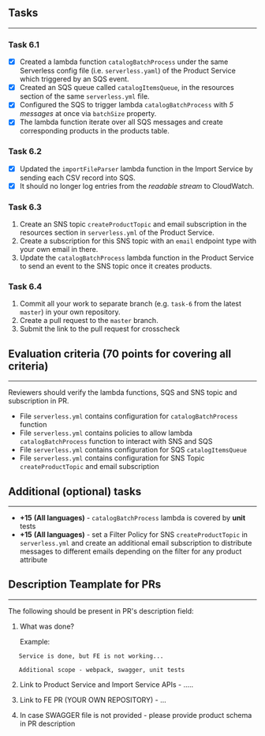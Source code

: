 ## Tasks

---

### Task 6.1

- [x] Created a lambda function `catalogBatchProcess` under the same Serverless config file (i.e. `serverless.yaml`) of
  the Product Service which triggered by an SQS event.
- [x] Created an SQS queue called `catalogItemsQueue`, in the resources section of the same `serverless.yml` file.
- [x] Configured the SQS to trigger lambda `catalogBatchProcess` with _5 messages_ at once via `batchSize` property.
- [x] The lambda function iterate over all SQS messages and create corresponding products in the products table.

### Task 6.2

- [x] Updated the `importFileParser` lambda function in the Import Service by sending each CSV record into SQS.
- [x] It should no longer log entries from the _readable stream_ to CloudWatch.

### Task 6.3

1. Create an SNS topic `createProductTopic` and email subscription in the resources section in `serverless.yml` of the
   Product Service.
2. Create a subscription for this SNS topic with an `email` endpoint type with your own email in there.
3. Update the `catalogBatchProcess` lambda function in the Product Service to send an event to the SNS topic once it
   creates products.

### Task 6.4

1. Commit all your work to separate branch (e.g. `task-6` from the latest `master`) in your own repository.
2. Create a pull request to the `master` branch.
3. Submit the link to the pull request for crosscheck

## Evaluation criteria (70 points for covering all criteria)

---

Reviewers should verify the lambda functions, SQS and SNS topic and subscription in PR.

- File `serverless.yml` contains configuration for `catalogBatchProcess` function
- File `serverless.yml` contains policies to allow lambda `catalogBatchProcess` function to interact with SNS and SQS
- File `serverless.yml` contains configuration for SQS `catalogItemsQueue`
- File `serverless.yml` contains configuration for SNS Topic `createProductTopic` and email subscription

## Additional (optional) tasks

---

- **+15** **(All languages)** - `catalogBatchProcess` lambda is covered by **unit** tests
- **+15** **(All languages)** - set a Filter Policy for SNS `createProductTopic` in `serverless.yml` and create an
  additional email subscription to distribute messages to different emails depending on the filter for any product
  attribute

## Description Teamplate for PRs

---

The following should be present in PR's description field:

1. What was done?

   Example:

```
   Service is done, but FE is not working...

   Additional scope - webpack, swagger, unit tests
```

2. Link to Product Service and Import Service APIs - .....
3. Link to FE PR (YOUR OWN REPOSITORY) - ...

4. In case SWAGGER file is not provided - please provide product schema in PR description
